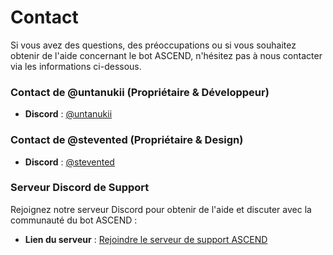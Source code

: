 # Contact

Si vous avez des questions, des préoccupations ou si vous souhaitez obtenir de l'aide concernant le bot ASCEND, n'hésitez pas à nous contacter via les informations ci-dessous.

### Contact de @untanukii (Propriétaire & Développeur)

* **Discord** : [@untanukii](https://discord.com/users/670255715553902612)

### Contact de @stevented (Propriétaire & Design)

* **Discord** : [@stevented](https://discord.com/users/327878748466839552)

### Serveur Discord de Support

Rejoignez notre serveur Discord pour obtenir de l'aide et discuter avec la communauté du bot ASCEND :

* **Lien du serveur** : [Rejoindre le serveur de support ASCEND](https://discord.gg/YZQQZ48W2b)
